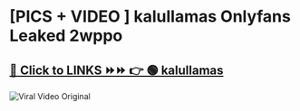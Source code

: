 
 # [PICS + VIDEO ] kalullamas Onlyfans Leaked 2wppo

## <h2><a href="https://clipsfans.com/kalullamas&ref=git">🔗 Click to LINKS ⏩⏩ 👉 🟢 kalullamas </a></h2>

<a href="https://clipsfans.com/kalullamas&ref=git" rel="nofollow" data-target="animated-image.originalLink"><img src="https://i.ibb.co.com/xMMVF88/686577567.gif" alt="Viral Video Original" style="max-width: 100%; display: inline-block;" data-target="animated-image.originalImage"></a>

